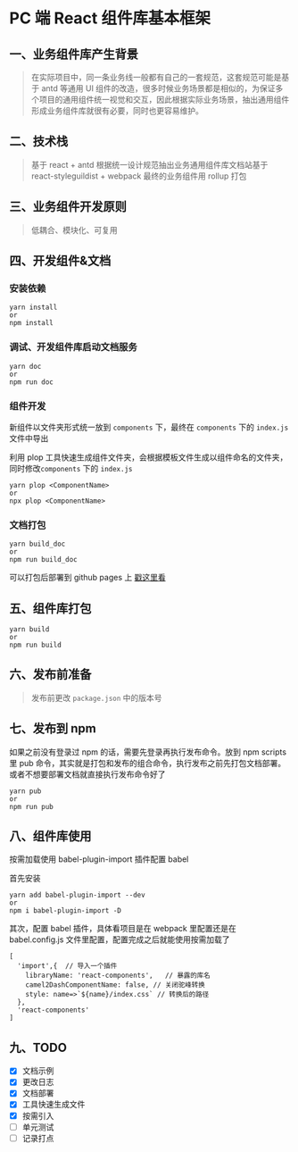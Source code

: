 # PC 端 React 组件库基本框架

## 一、业务组件库产生背景

> 在实际项目中，同一条业务线一般都有自己的一套规范，这套规范可能是基于 antd 等通用 UI 组件的改造，很多时候业务场景都是相似的，为保证多个项目的通用组件统一视觉和交互，因此根据实际业务场景，抽出通用组件形成业务组件库就很有必要，同时也更容易维护。

## 二、技术栈

> 基于 react + antd 根据统一设计规范抽出业务通用组件库文档站基于 react-styleguildist + webpack 最终的业务组件用 rollup 打包

## 三、业务组件开发原则

> 低耦合、模块化、可复用

## 四、开发组件&文档

### 安装依赖

```
yarn install
or
npm install
```

### 调试、开发组件库启动文档服务

```
yarn doc
or
npm run doc
```

### 组件开发

新组件以文件夹形式统一放到 `components` 下，最终在 `components` 下的 `index.js` 文件中导出

利用 plop 工具快速生成组件文件夹，会根据模板文件生成以组件命名的文件夹，同时修改`components` 下的 `index.js`

```
yarn plop <ComponentName>
or
npx plop <ComponentName>
```

### 文档打包

```
yarn build_doc
or
npm run build_doc
```

可以打包后部署到 github pages 上 [戳这里看](https://leitingting08.github.io/react-components/dist_docs/)

## 五、组件库打包

```
yarn build
or
npm run build
```

## 六、发布前准备

> 发布前更改 `package.json` 中的版本号

## 七、发布到 npm

如果之前没有登录过 npm 的话，需要先登录再执行发布命令。放到 npm scripts 里 pub 命令，其实就是打包和发布的组合命令，执行发布之前先打包文档部署。或者不想要部署文档就直接执行发布命令好了

```
yarn pub
or
npm run pub
```

## 八、组件库使用

按需加载使用 babel-plugin-import 插件配置 babel

首先安装

```
yarn add babel-plugin-import --dev
or
npm i babel-plugin-import -D
```

其次，配置 babel 插件，具体看项目是在 webpack 里配置还是在 babel.config.js 文件里配置，配置完成之后就能使用按需加载了

```
[
  'import',{  // 导入一个插件
    libraryName: 'react-components',   // 暴露的库名
    camel2DashComponentName: false, // 关闭驼峰转换
    style: name=>`${name}/index.css` // 转换后的路径
  },
  'react-components'
]
```

## 九、TODO

- [x] 文档示例
- [x] 更改日志
- [x] 文档部署
- [x] 工具快速生成文件
- [x] 按需引入
- [ ] 单元测试
- [ ] 记录打点
